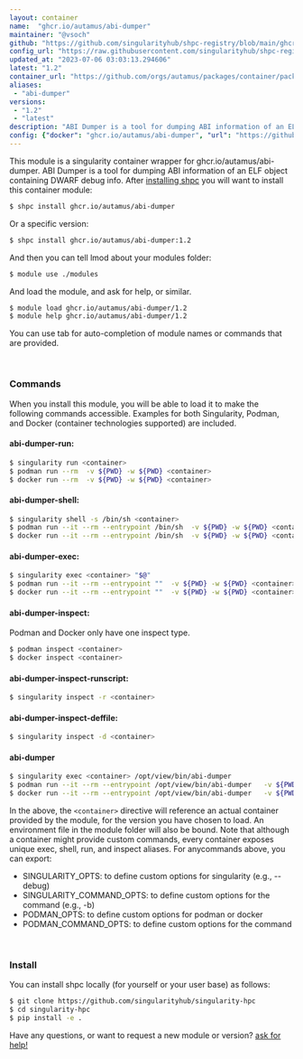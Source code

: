 ```yaml
---
layout: container
name:  "ghcr.io/autamus/abi-dumper"
maintainer: "@vsoch"
github: "https://github.com/singularityhub/shpc-registry/blob/main/ghcr.io/autamus/abi-dumper/container.yaml"
config_url: "https://raw.githubusercontent.com/singularityhub/shpc-registry/main/ghcr.io/autamus/abi-dumper/container.yaml"
updated_at: "2023-07-06 03:03:13.294606"
latest: "1.2"
container_url: "https://github.com/orgs/autamus/packages/container/package/abi-dumper"
aliases:
 - "abi-dumper"
versions:
 - "1.2"
 - "latest"
description: "ABI Dumper is a tool for dumping ABI information of an ELF object containing DWARF debug info."
config: {"docker": "ghcr.io/autamus/abi-dumper", "url": "https://github.com/orgs/autamus/packages/container/package/abi-dumper", "maintainer": "@vsoch", "description": "ABI Dumper is a tool for dumping ABI information of an ELF object containing DWARF debug info.", "latest": {"1.2": "sha256:53c6bb9fa5bf0f0029580dff7f48bb5f410657f8acb497b5a80504355407da9f"}, "tags": {"1.2": "sha256:53c6bb9fa5bf0f0029580dff7f48bb5f410657f8acb497b5a80504355407da9f", "latest": "sha256:53c6bb9fa5bf0f0029580dff7f48bb5f410657f8acb497b5a80504355407da9f"}, "aliases": {"abi-dumper": "/opt/view/bin/abi-dumper"}}
---
```


This module is a singularity container wrapper for ghcr.io/autamus/abi-dumper.
ABI Dumper is a tool for dumping ABI information of an ELF object containing DWARF debug info.
After [installing shpc](#install) you will want to install this container module:


```bash
$ shpc install ghcr.io/autamus/abi-dumper
```

Or a specific version:

```bash
$ shpc install ghcr.io/autamus/abi-dumper:1.2
```

And then you can tell lmod about your modules folder:

```bash
$ module use ./modules
```

And load the module, and ask for help, or similar.

```bash
$ module load ghcr.io/autamus/abi-dumper/1.2
$ module help ghcr.io/autamus/abi-dumper/1.2
```

You can use tab for auto-completion of module names or commands that are provided.

<br>

### Commands

When you install this module, you will be able to load it to make the following commands accessible.
Examples for both Singularity, Podman, and Docker (container technologies supported) are included.

#### abi-dumper-run:

```bash
$ singularity run <container>
$ podman run --rm  -v ${PWD} -w ${PWD} <container>
$ docker run --rm  -v ${PWD} -w ${PWD} <container>
```

#### abi-dumper-shell:

```bash
$ singularity shell -s /bin/sh <container>
$ podman run --it --rm --entrypoint /bin/sh  -v ${PWD} -w ${PWD} <container>
$ docker run --it --rm --entrypoint /bin/sh  -v ${PWD} -w ${PWD} <container>
```

#### abi-dumper-exec:

```bash
$ singularity exec <container> "$@"
$ podman run --it --rm --entrypoint ""  -v ${PWD} -w ${PWD} <container> "$@"
$ docker run --it --rm --entrypoint ""  -v ${PWD} -w ${PWD} <container> "$@"
```

#### abi-dumper-inspect:

Podman and Docker only have one inspect type.

```bash
$ podman inspect <container>
$ docker inspect <container>
```

#### abi-dumper-inspect-runscript:

```bash
$ singularity inspect -r <container>
```

#### abi-dumper-inspect-deffile:

```bash
$ singularity inspect -d <container>
```


#### abi-dumper

```bash
$ singularity exec <container> /opt/view/bin/abi-dumper
$ podman run --it --rm --entrypoint /opt/view/bin/abi-dumper   -v ${PWD} -w ${PWD} <container> -c " $@"
$ docker run --it --rm --entrypoint /opt/view/bin/abi-dumper   -v ${PWD} -w ${PWD} <container> -c " $@"
```



In the above, the `<container>` directive will reference an actual container provided
by the module, for the version you have chosen to load. An environment file in the
module folder will also be bound. Note that although a container
might provide custom commands, every container exposes unique exec, shell, run, and
inspect aliases. For anycommands above, you can export:

 - SINGULARITY_OPTS: to define custom options for singularity (e.g., --debug)
 - SINGULARITY_COMMAND_OPTS: to define custom options for the command (e.g., -b)
 - PODMAN_OPTS: to define custom options for podman or docker
 - PODMAN_COMMAND_OPTS: to define custom options for the command

<br>

### Install

You can install shpc locally (for yourself or your user base) as follows:

```bash
$ git clone https://github.com/singularityhub/singularity-hpc
$ cd singularity-hpc
$ pip install -e .
```

Have any questions, or want to request a new module or version? [ask for help!](https://github.com/singularityhub/singularity-hpc/issues)